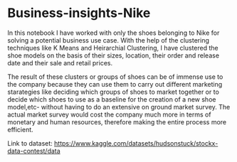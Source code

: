 # Business-insights-Nike

In this notebook I have worked with only the shoes belonging to Nike for solving a potential business use case. With the help of the clustering techniques like K Means and Heirarchial Clustering, I have clustered the shoe models on the basis of their sizes, location, their order and release date and their sale and retail prices.

The result of these clusters or groups of shoes can be of immense use to the company because they can use them to carry out different marketing starategies like deciding which groups of shoes to market together or to decide which shoes to use as a baseline for the creation of a new shoe model,etc- without having to do an extensive on ground market survey. The actual market survey would cost the company much more in terms of monetary and human resources, therefore making the entire process more efficient.

Link to dataset: https://www.kaggle.com/datasets/hudsonstuck/stockx-data-contest/data
